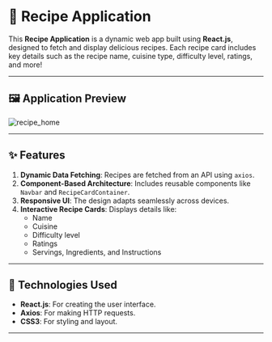 # 🍴 Recipe Application

This **Recipe Application** is a dynamic web app built using **React.js**, designed to fetch and display delicious recipes. Each recipe card includes key details such as the recipe name, cuisine type, difficulty level, ratings, and more!

---

## 🖼️ Application Preview


![recipe_home](https://github.com/user-attachments/assets/4658b191-25fb-4da9-b1df-1e53c7a271f9)

---

## ✨ Features

1. **Dynamic Data Fetching**: Recipes are fetched from an API using `axios`.
2. **Component-Based Architecture**: Includes reusable components like `Navbar` and `RecipeCardContainer`.
3. **Responsive UI**: The design adapts seamlessly across devices.
4. **Interactive Recipe Cards**: Displays details like:
   - Name
   - Cuisine
   - Difficulty level
   - Ratings
   - Servings, Ingredients, and Instructions

---

## 🔧 Technologies Used

- **React.js**: For creating the user interface.
- **Axios**: For making HTTP requests.
- **CSS3**: For styling and layout.

---
